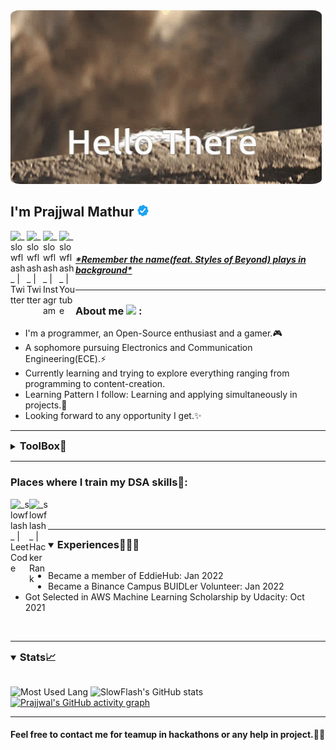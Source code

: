<img src="There_Hello_Yoda.gif" alt="Hello there from Baby Yoda" style="border-radius:3%"/>

<h2>
    I'm Prajjwal Mathur <img src="verify-blue.gif" width="20" />
</h2>
<a href="https://www.linkedin.com/in/slowflash">
    <img align="left" alt="_slowflash_ | Twitter" width="26px" src="https://img.icons8.com/cute-clipart/64/000000/linkedin.png"/>
</a>
<a href="https://www.twitter.com/_slowflash_">
    <img align="left" alt="_slowflash_ | Twitter" width="26px" src="https://img.icons8.com/cute-clipart/64/000000/twitter.png"/>
</a>
<a href="https://www.instagram.com/_slowflash_/">
    <img align="left" alt="_slowflash_ | Instagram" width="26px" src="https://img.icons8.com/cute-clipart/64/000000/instagram-new.png"/>
</a>
<a href="https://www.youtube.com/channel/UClwrSGAIGYKg8vzwIuofSUw">
    <img align="left" alt="_slowflash_ | Youtube" width="26px"src="https://img.icons8.com/cute-clipart/64/000000/youtube-play.png"/>
</a>
<br />
<h5>
    <a href="https://open.spotify.com/track/6ljbkNIzfmFrGyYUTUAleN?si=998af312c0714b72">
            <i>*Remember the name(feat. Styles of Beyond) plays in background*
            </i>
    </a>
</h5>
<hr />

<h3> 
    About me
    <img width="20px"src="https://emoji.discord.st/emojis/6f4f42f2-9c64-41ae-811c-36564e2d41a2.png"> :
</h3>
<ul>
    <li>
        I'm a programmer, an Open-Source enthusiast and a gamer.🎮
    </li>
    <li>
        A sophomore pursuing Electronics and Communication Engineering(ECE).⚡
    </li>
    <li>
        Currently learning and trying to explore everything ranging from programming to content-creation. 
    </li>
    <li>
        Learning Pattern I follow: Learning and applying simultaneously in projects.🤔
    </li>
    <li>
        Looking forward to any opportunity I get.✨
    </li>

</ul>
<hr />

<details>
<summary><h3 style="display: inline;">ToolBox🧰</h3></summary>
<br />

<h4>👉🏽 Languages familiar with:</h4>
<img align="left" width="40px" src="https://img.icons8.com/color/50/000000/c-programming.png" alt="C" />
<img align="left" width="40px" src="https://img.icons8.com/color/48/000000/c-plus-plus-logo.png" alt="C++" />
<img align="left" width="40px" src="https://img.icons8.com/color/48/000000/java-coffee-cup-logo--v1.png" alt="Java" />
<img align="left" width="40px" src="https://img.icons8.com/color/48/000000/python--v2.png" alt="Python 3+" />
<img align="left" width="40px" src="https://img.icons8.com/color/48/000000/html-5--v1.png" alt="HTML 5" />
<img align="left" width="40px" src="https://img.icons8.com/dusk/64/000000/css3.png" alt="CSS 3" />
<img align="left" width="40px" src="https://img.icons8.com/color/48/000000/javascript--v1.png" alt="JavaScript" />

<br />
<br />
<hr>

<h4>👉🏽 Tools:</h4>
<img align="left" width="40px" src="https://img.icons8.com/color/48/000000/git.png" alt="Git" />
<img align="left" width="40px" src="https://img.icons8.com/cute-clipart/64/000000/github.png" alt="GitHub"/>
<img align="left" width="40px" src="https://img.icons8.com/color/50/000000/linux.png" alt="Linux" />
<img align="left" width="40px" src="https://img.icons8.com/color/48/000000/visual-studio-code-2019.png" alt="VS code" />
<img align="left" width="40px" src="https://img.icons8.com/color/48/000000/pycharm.png" alt="Pycharm" />
<img align="left" width="40px" src="https://img.icons8.com/color/48/000000/intellij-idea.png" alt="IntelliJ" />
<img align="left" width="40px" src="https://img.icons8.com/officel/80/000000/java-eclipse.png" alt="Eclipse" />
<img align="left" width="40px" src="https://img.icons8.com/color/50/000000/adobe-premiere-pro.png" alt="PremierePro"/>
<img align="left" width="40px" src="https://img.icons8.com/color/50/000000/adobe-photoshop.png" alt="Photoshop"/>
</details>
<hr>

<h3>Places where I train my DSA skills🤯:</h3>
<a href="https://leetcode.com/SlowFlash/">
    <img align="left" alt="_slowflash_ | LeetCode" width="30px"src="https://img.icons8.com/external-tal-revivo-color-tal-revivo/24/000000/external-level-up-your-coding-skills-and-quickly-land-a-job-logo-color-tal-revivo.png"/>
</a>
<a href="https://www.hackerrank.com/SlowFlash22">
    <img align="left" alt="_slowflash_ | HackerRank" width="30px"src="https://img.icons8.com/external-tal-revivo-color-tal-revivo/2448/000000/external-hackerrank-is-a-technology-company-that-focuses-on-competitive-programming-logo-color-tal-revivo.png"/>
</a>
<br />
<br />
<hr />

<details open>
    <summary><h3 style="display: inline;">Experiences🧑🏽‍💻</h3></summary>
    <br />

- Became a member of EddieHub: Jan 2022<br />
- Became a Binance Campus BUIDLer Volunteer: Jan 2022 <br/>
- Got Selected in AWS Machine Learning Scholarship by Udacity: Oct 2021
<br />
</details>

<hr />
<details open>
<summary><h3 style="display: inline;">Stats📈</h3></summary>
<br />

![Most Used Lang](https://github-readme-stats.vercel.app/api/top-langs/?username=SLowFlash22&show_icons=true&theme=dracula&hide_border=true&layout=compact)
![SlowFlash's GitHub stats](https://github-readme-stats.vercel.app/api?username=SlowFlash22&show_icons=true&theme=dracula&hide_border=true&layout=compact)
[![Prajjwal's GitHub activity graph](https://activity-graph.herokuapp.com/graph?username=SlowFlash22&theme=dracula&bg_color=282A36&line=dd6387&point=79d9f9&hide_border=true)](https://github.com/SlowFlash22/?tab=repositories)
</details>


---

#### Feel free to contact me for teamup in hackathons or any help in project.🤝🏼

